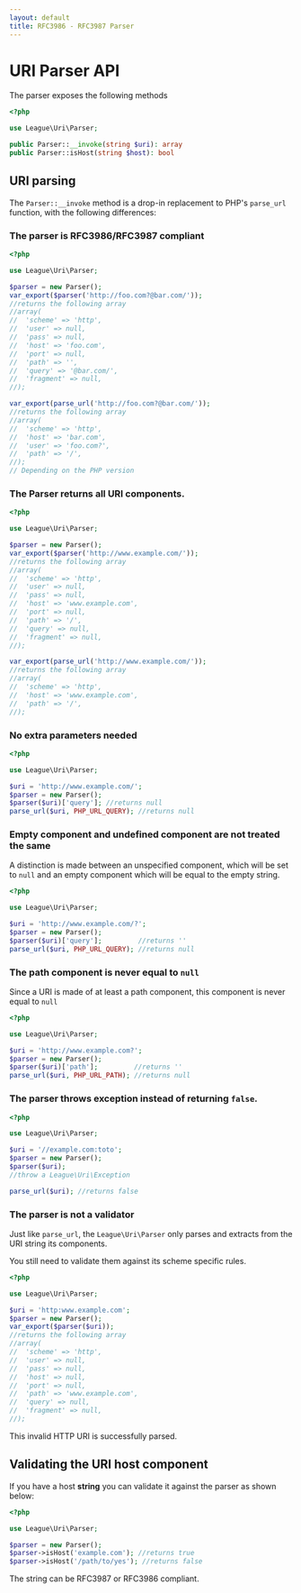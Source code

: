 ```yaml
---
layout: default
title: RFC3986 - RFC3987 Parser
---
```


URI Parser API
=======

The parser exposes the following methods

~~~php
<?php

use League\Uri\Parser;

public Parser::__invoke(string $uri): array
public Parser::isHost(string $host): bool
~~~

## URI parsing

The `Parser::__invoke` method is a drop-in replacement to PHP's `parse_url` function, with the following differences:

### The parser is RFC3986/RFC3987 compliant

~~~php
<?php

use League\Uri\Parser;

$parser = new Parser();
var_export($parser('http://foo.com?@bar.com/'));
//returns the following array
//array(
//  'scheme' => 'http',
//  'user' => null,
//  'pass' => null,
//  'host' => 'foo.com',
//  'port' => null,
//  'path' => '',
//  'query' => '@bar.com/',
//  'fragment' => null,
//);

var_export(parse_url('http://foo.com?@bar.com/'));
//returns the following array
//array(
//  'scheme' => 'http',
//  'host' => 'bar.com',
//  'user' => 'foo.com?',
//  'path' => '/',
//);
// Depending on the PHP version
~~~

### The Parser returns all URI components.

~~~php
<?php

use League\Uri\Parser;

$parser = new Parser();
var_export($parser('http://www.example.com/'));
//returns the following array
//array(
//  'scheme' => 'http',
//  'user' => null,
//  'pass' => null,
//  'host' => 'www.example.com',
//  'port' => null,
//  'path' => '/',
//  'query' => null,
//  'fragment' => null,
//);

var_export(parse_url('http://www.example.com/'));
//returns the following array
//array(
//  'scheme' => 'http',
//  'host' => 'www.example.com',
//  'path' => '/',
//);
~~~

### No extra parameters needed

~~~php
<?php

use League\Uri\Parser;

$uri = 'http://www.example.com/';
$parser = new Parser();
$parser($uri)['query']; //returns null
parse_url($uri, PHP_URL_QUERY); //returns null
~~~

### Empty component and undefined component are not treated the same

A distinction is made between an unspecified component, which will be set to `null` and an empty component which will be equal to the empty string.

~~~php
<?php

use League\Uri\Parser;

$uri = 'http://www.example.com/?';
$parser = new Parser();
$parser($uri)['query'];         //returns ''
parse_url($uri, PHP_URL_QUERY); //returns null
~~~

### The path component is never equal to `null`

Since a URI is made of at least a path component, this component is never equal to `null`

~~~php
<?php

use League\Uri\Parser;

$uri = 'http://www.example.com?';
$parser = new Parser();
$parser($uri)['path'];         //returns ''
parse_url($uri, PHP_URL_PATH); //returns null
~~~

### The parser throws exception instead of returning `false`.

~~~php
<?php

use League\Uri\Parser;

$uri = '//example.com:toto';
$parser = new Parser();
$parser($uri);
//throw a League\Uri\Exception

parse_url($uri); //returns false
~~~

### The parser is not a validator

Just like `parse_url`, the `League\Uri\Parser` only parses and extracts from the URI string its components.

<p class="message-info">You still need to validate them against its scheme specific rules.</p>

~~~php
<?php

use League\Uri\Parser;

$uri = 'http:www.example.com';
$parser = new Parser();
var_export($parser($uri));
//returns the following array
//array(
//  'scheme' => 'http',
//  'user' => null,
//  'pass' => null,
//  'host' => null,
//  'port' => null,
//  'path' => 'www.example.com',
//  'query' => null,
//  'fragment' => null,
//);
~~~

<p class="message-warning">This invalid HTTP URI is successfully parsed.</p>

## Validating the URI host component

If you have a host **string** you can validate it against the parser as shown below:

~~~php
<?php

use League\Uri\Parser;

$parser = new Parser();
$parser->isHost('example.com'); //returns true
$parser->isHost('/path/to/yes'); //returns false
~~~

The string can be RFC3987 or RFC3986 compliant.